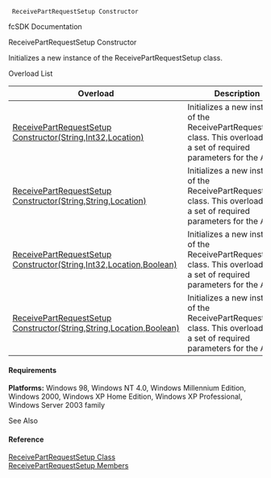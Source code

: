 ﻿     ReceivePartRequestSetup Constructor                                                   

fcSDK Documentation

ReceivePartRequestSetup Constructor

Initializes a new instance of the ReceivePartRequestSetup class.

Overload List

| Overload | Description |
| --- | --- |
| [ReceivePartRequestSetup Constructor(String,Int32,Location)](FChoice.Toolkits.Clarify~FChoice.Toolkits.Clarify.Logistics.ReceivePartRequestSetup~_ctor(String,Int32,Location).md) | Initializes a new instance of the ReceivePartRequestSetup class. This overload takes a set of required parameters for the API.   |
| [ReceivePartRequestSetup Constructor(String,String,Location)](FChoice.Toolkits.Clarify~FChoice.Toolkits.Clarify.Logistics.ReceivePartRequestSetup~_ctor(String,String,Location).md) | Initializes a new instance of the ReceivePartRequestSetup class. This overload takes a set of required parameters for the API.   |
| [ReceivePartRequestSetup Constructor(String,Int32,Location,Boolean)](FChoice.Toolkits.Clarify~FChoice.Toolkits.Clarify.Logistics.ReceivePartRequestSetup~_ctor(String,Int32,Location,Boolean).md) | Initializes a new instance of the ReceivePartRequestSetup class. This overload takes a set of required parameters for the API.   |
| [ReceivePartRequestSetup Constructor(String,String,Location,Boolean)](FChoice.Toolkits.Clarify~FChoice.Toolkits.Clarify.Logistics.ReceivePartRequestSetup~_ctor(String,String,Location,Boolean).md) | Initializes a new instance of the ReceivePartRequestSetup class. This overload takes a set of required parameters for the API.   |

#### Requirements

**Platforms:** Windows 98, Windows NT 4.0, Windows Millennium Edition, Windows 2000, Windows XP Home Edition, Windows XP Professional, Windows Server 2003 family

See Also

#### Reference

[ReceivePartRequestSetup Class](FChoice.Toolkits.Clarify~FChoice.Toolkits.Clarify.Logistics.ReceivePartRequestSetup.md)  
[ReceivePartRequestSetup Members](FChoice.Toolkits.Clarify~FChoice.Toolkits.Clarify.Logistics.ReceivePartRequestSetup_members.md)
